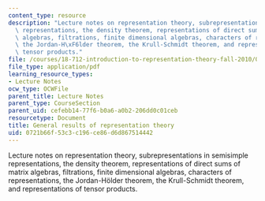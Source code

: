 ```yaml
---
content_type: resource
description: "Lecture notes on representation theory, subrepresentations in semisimple\
  \ representations, the density theorem, representations of direct sums of matrix\
  \ algebras, filtrations, finite dimensional algebras, characters of representations,\
  \ the Jordan-H\xF6lder theorem, the Krull-Schmidt theorem, and representations of\
  \ tensor products."
file: /courses/18-712-introduction-to-representation-theory-fall-2010/0721b66f53c3c196ce86d6d867514442_MIT18_712F10_ch2.pdf
file_type: application/pdf
learning_resource_types:
- Lecture Notes
ocw_type: OCWFile
parent_title: Lecture Notes
parent_type: CourseSection
parent_uid: cefebb14-77f6-b0a6-a0b2-206dd0c01ceb
resourcetype: Document
title: General results of representation theory
uid: 0721b66f-53c3-c196-ce86-d6d867514442
---
```

Lecture notes on representation theory, subrepresentations in semisimple representations, the density theorem, representations of direct sums of matrix algebras, filtrations, finite dimensional algebras, characters of representations, the Jordan-Hölder theorem, the Krull-Schmidt theorem, and representations of tensor products.


